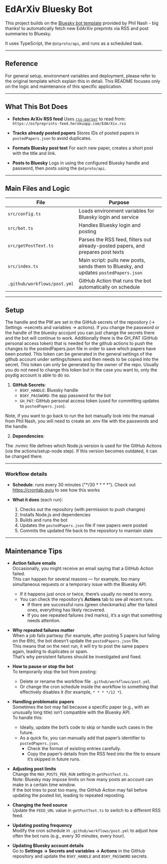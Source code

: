 # EdArXiv Bluesky Bot

This project builds on the [Bluesky bot template](https://github.com/philnash/bsky-bot) provided by Phil Nash - big thanks! to automatically fetch new EdArXiv preprints via RSS and post summaries to Bluesky.

It uses TypeScript, the `@atproto/api`, and runs as a scheduled task.

---

## Reference

For general setup, environment variables and deployment, please refer to the original template which explain this in detail. This README focuses only on the logic and maintenance of this specific application. 

---

## What This Bot Does

* **Fetches ArXiv RSS feed**
  Uses [`rss-parser`](https://www.npmjs.com/package/rss-parser) to read from:
  `https://osfpreprints-feed.herokuapp.com/EdArXiv.rss`

* **Tracks already posted papers**
  Stores IDs of posted papers in `postedPapers.json` to avoid duplicates.

* **Formats Bluesky post text**
  For each new paper, creates a short post with the title and link.

* **Posts to Bluesky**
  Logs in using the configured Bluesky handle and password, then posts using the `@atproto/api`.

---

## Main Files and Logic

| File                 | Purpose                                                                               |
| -------------------- | ------------------------------------------------------------------------------------- |
| `src/config.ts`      | Loads environment variables for Bluesky login and service                             |
| `src/bot.ts`         | Handles Bluesky login and posting                                                     |
| `src/getPostText.ts` | Parses the RSS feed, filters out already-posted papers, and prepares post texts       |
| `src/index.ts`       | Main script: pulls new posts, sends them to Bluesky, and updates `postedPapers.json`  |
| `.github/workflows/post.yml` | GitHub Action that runs the bot automatically on schedule |

---

## Setup

The handle and the PW are set in the GitHub secrets of the repository (-> Settings ->secrets and variables -> actions). 
If you change the password or the handle of the bluesky accojunt you can just change the secrets there and the bot will continue to work.
Additionally there is the GH_PAT (GitHub personal access token) that is needed for the github actions to push the changes to the postedPapers.json file in order to save which papers have been posted.
This token can be generated in the general settings of the github account under settings/tokens and then needs to be copied into the secret. This token can only be generated by the owner of the repo.
Usually you do not need to change this token but in the case you want to, only the psydig account is able to do so.

1. **GitHub Secrets**:
   - `BSKY_HANDLE`: Bluesky handle
   - `BSKY_PASSWORD`: the app password for the bot
   - `GH_PAT`: GitHub personal access token (used for committing updates to `postedPapers.json`). 

Note, if you want to go back to run the bot manually look into the manual from Phil Nash, you will need to create an .env file with the passwords and the handle. 

2. **Dependencies**:

The .nvmrc file defines which Node.js version is used for the GitHub Actions (via the actions/setup-node step). If this version becomes outdated, it can be changed there. 
	
---

### Workflow details

- **Schedule**: runs every 30 minutes ("*/30 * * * *"). Check out https://crontab.guru to see how this works
  
- **What it does** (each run):
  1. Checks out the repository (with permission to push changes)
  2. Installs Node.js and dependencies
  3. Builds and runs the bot
  4. Updates the `postedPapers.json` file if new papers were posted
  5. Commits the updated file back to the repository to maintain state

---

## Maintenance Tips

- **Action failure emails**  
  Occasionally, you might receive an email saying that a GitHub Action failed.  
  This can happen for several reasons — for example, too many simultaneous requests or a temporary issue with the Bluesky API.  
  - If it happens just once or twice, there’s usually no need to worry.  
  - You can check the repository’s **Actions** tab to see all recent runs.  
    - If there are successful runs (green checkmarks) after the failed ones, everything has likely recovered.  
    - If you see repeated failures (red marks), it’s a sign that something needs attention.

- **Why repeated failures matter**  
  When a job fails partway (for example, after posting 5 papers but failing on the 6th), the bot doesn’t update the `postedPapers.json` file.  
  This means that on the next run, it will try to post the same papers again, leading to duplicates or spam.  
  That’s why persistent failures should be investigated and fixed.

- **How to pause or stop the bot**  
  To temporarily stop the bot from posting:
  - Delete or rename the workflow file `.github/workflows/post.yml`.  
  - Or change the cron schedule inside the workflow to something that effectively disables it (for example, `* * * */12 *`).

- **Handling problematic papers**  
  Sometimes the bot may fail because a specific paper (e.g., with an unusually long title) isn’t compatible with the Bluesky API.  
  To handle this:
  - Ideally, update the bot’s code to skip or handle such cases in the future.  
  - As a quick fix, you can manually add that paper’s identifier to `postedPapers.json`.  
    - Check the format of existing entries carefully.  
    - Copy the paper’s details from the RSS feed into the file to ensure it’s skipped in future runs.

- **Adjusting post limits**  
  Change the `MAX_POSTS_PER_RUN` setting in `getPostText.ts`.  
  Note: Bluesky may impose limits on how many posts an account can make in a certain time window.  
  If the bot tries to post too many, the GitHub Action may fail before updating the posted list, leading to repeated reposting.

- **Changing the feed source**  
  Update the `FEED_URL` value in `getPostText.ts` to switch to a different RSS feed.

- **Updating posting frequency**  
  Modify the cron schedule in `.github/workflows/post.yml` to adjust how often the bot runs (e.g., every 30 minutes, every hour).

- **Updating Bluesky account details**  
  Go to **Settings → Secrets and variables → Actions** in the GitHub repository and update the `BSKY_HANDLE` and `BSKY_PASSWORD` secrets.
